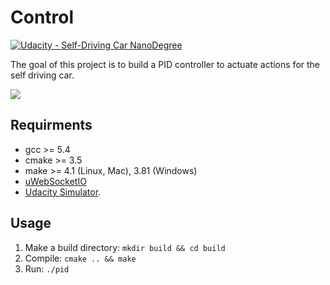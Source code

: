 # Control
[![Udacity - Self-Driving Car NanoDegree](https://s3.amazonaws.com/udacity-sdc/github/shield-carnd.svg)](http://www.udacity.com/drive)

The goal of this project is to build a PID controller to actuate actions for the self driving car.

![](demo.gif)


## Requirments
- gcc >= 5.4
- cmake >= 3.5
- make >= 4.1 (Linux, Mac), 3.81 (Windows)
- [uWebSocketIO](https://github.com/uWebSockets/uWebSockets)
- [Udacity Simulator](https://github.com/udacity/self-driving-car-sim/releases).


## Usage
1. Make a build directory: `mkdir build && cd build`
2. Compile: `cmake .. && make`
3. Run: `./pid`
